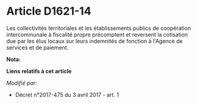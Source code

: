 # Article D1621-14

Les collectivités territoriales et les établissements publics de coopération intercommunale à fiscalité propre précomptent et
reversent la cotisation due par les élus locaux sur leurs indemnités de fonction à l'Agence de services et de paiement.

**Nota:**



**Liens relatifs à cet article**

_Modifié par_:

  - Décret n°2017-475 du 3 avril 2017 - art. 1
